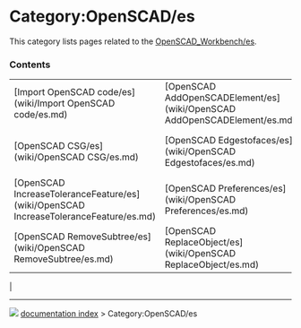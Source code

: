 # Category:OpenSCAD/es
This category lists pages related to the [OpenSCAD\_Workbench/es](OpenSCAD_Workbench/es.md).

### Contents

|     |     |     |
| --- | --- | --- |
| [Import OpenSCAD code/es](wiki/Import OpenSCAD code/es.md) | [OpenSCAD AddOpenSCADElement/es](wiki/OpenSCAD AddOpenSCADElement/es.md) | [OpenSCAD ColorCodeShape/es](wiki/OpenSCAD ColorCodeShape/es.md) |
| [OpenSCAD CSG/es](wiki/OpenSCAD CSG/es.md) | [OpenSCAD Edgestofaces/es](wiki/OpenSCAD Edgestofaces/es.md) | [OpenSCAD ExpandPlacements/es](wiki/OpenSCAD ExpandPlacements/es.md) |
| [OpenSCAD IncreaseToleranceFeature/es](wiki/OpenSCAD IncreaseToleranceFeature/es.md) | [OpenSCAD Preferences/es](wiki/OpenSCAD Preferences/es.md) | [OpenSCAD RefineShapeFeature/es](wiki/OpenSCAD RefineShapeFeature/es.md) |
| [OpenSCAD RemoveSubtree/es](wiki/OpenSCAD RemoveSubtree/es.md) | [OpenSCAD ReplaceObject/es](wiki/OpenSCAD ReplaceObject/es.md) | [OpenSCAD Workbench/es](wiki/OpenSCAD Workbench/es.md) |
|



---
![](images/Right_arrow.png) [documentation index](../README.md) > Category:OpenSCAD/es
